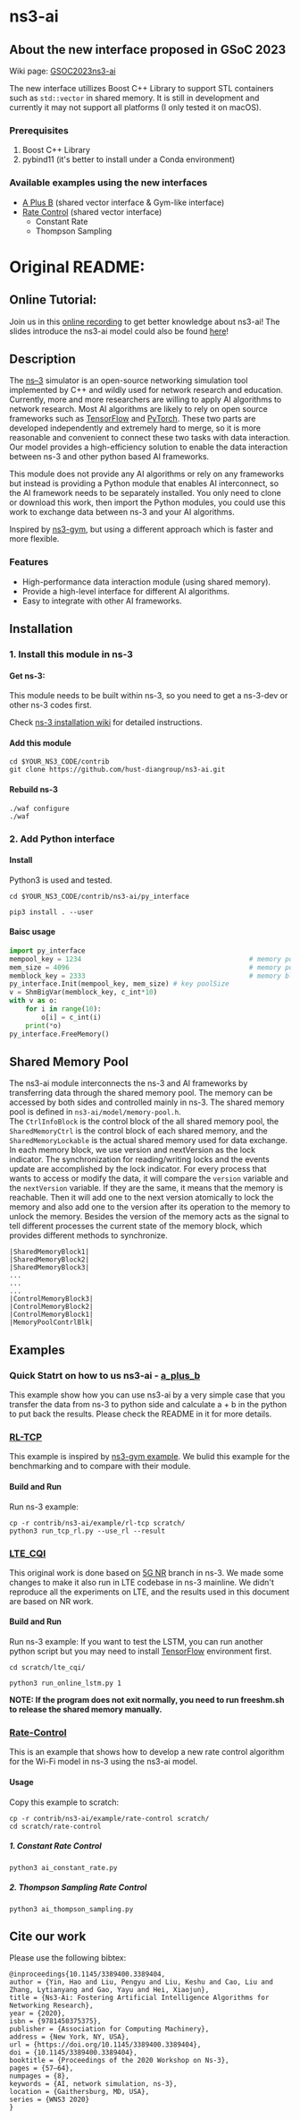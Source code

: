 # ns3-ai

## About the new interface proposed in GSoC 2023

Wiki page: [GSOC2023ns3-ai](https://www.nsnam.org/wiki/GSOC2023ns3-ai)

The new interface utillizes Boost C++ Library to support STL containers such as `std::vector` in shared memory. It is
still in development and currently it may not support all platforms (I only tested it on macOS).

### Prerequisites

1. Boost C++ Library
2. pybind11 (it's better to install under a Conda environment)

### Available examples using the new interfaces

- [A Plus B](https://github.com/ShenMuyuan/ns3-ai/tree/improvements/examples/a_plus_b) (shared vector interface &
  Gym-like interface)
- [Rate Control](https://github.com/ShenMuyuan/ns3-ai/tree/improvements/examples/rate-control) (shared vector interface)
    - Constant Rate
    - Thompson Sampling

# Original README:

## Online Tutorial:

Join us in this [online recording](https://vimeo.com/566296651) to get better knowledge about ns3-ai! The slides
introduce the ns3-ai model could also be
found [here](https://www.nsnam.org/wp-content/uploads/2021/tutorials/ns3-ai-tutorial-June-2021.pdf)!

## Description

The [ns–3](https://www.nsnam.org/) simulator is an open-source networking simulation tool implemented by C++ and wildly
used for network research and education. Currently, more and more researchers are willing to apply AI algorithms to
network research. Most AI algorithms are likely to rely on open source frameworks such
as [TensorFlow](https://www.tensorflow.org/) and [PyTorch](https://pytorch.org/). These two parts are developed
independently and extremely hard to merge, so it is more reasonable and convenient to connect these two tasks with data
interaction. Our model provides a high-efficiency solution to enable the data interaction between ns-3 and other python
based AI frameworks.

This module does not provide any AI algorithms or rely on any frameworks but instead is providing a Python module that
enables AI interconnect, so the AI framework needs to be separately installed. You only need to clone or download this
work, then import the Python modules, you could use this work to exchange data between ns-3 and your AI algorithms.

Inspired by [ns3-gym](https://github.com/tkn-tub/ns3-gym), but using a different approach which is faster and more
flexible.

### Features

- High-performance data interaction module (using shared memory).
- Provide a high-level interface for different AI algorithms.
- Easy to integrate with other AI frameworks.

## Installation

### 1. Install this module in ns-3

#### Get ns-3:

This module needs to be built within ns-3, so you need to get a ns-3-dev or other ns-3 codes first.

Check [ns-3 installation wiki](https://www.nsnam.org/wiki/Installation) for detailed instructions.

#### Add this module

```Shell
cd $YOUR_NS3_CODE/contrib
git clone https://github.com/hust-diangroup/ns3-ai.git
```

#### Rebuild ns-3

```Shell
./waf configure
./waf
```

### 2. Add Python interface

#### Install

Python3 is used and tested.

```Shell
cd $YOUR_NS3_CODE/contrib/ns3-ai/py_interface

pip3 install . --user
```

#### Baisc usage

``` Python
import py_interface
mempool_key = 1234                                          # memory pool key, arbitrary integer large than 1000
mem_size = 4096                                             # memory pool size in bytes
memblock_key = 2333                                         # memory block key, need to keep the same in the ns-3 script
py_interface.Init(mempool_key, mem_size) # key poolSize
v = ShmBigVar(memblock_key, c_int*10)
with v as o:
    for i in range(10):
        o[i] = c_int(i)
    print(*o)
py_interface.FreeMemory()
```

## Shared Memory Pool

The ns3-ai module interconnects the ns-3 and AI frameworks by transferring data through the shared memory pool. The
memory can be accessed by both sides and controlled mainly in ns-3. The shared memory pool is defined
in `ns3-ai/model/memory-pool.h`.  
The `CtrlInfoBlock` is the control block of the all shared memory pool, the `SharedMemoryCtrl` is the control block of
each shared memory, and the `SharedMemoryLockable` is the actual shared memory used for data exchange. In each memory
block, we use version and nextVersion as the lock indicator. The synchronization for reading/writing locks and the
events update are accomplished by the lock indicator. For every process that wants to access or modify the data, it will
compare the `version` variable and the `nextVersion` variable. If they are the same, it means that the memory is
reachable. Then it will add one to the next version atomically to lock the memory and also add one to the version after
its operation to the memory to unlock the memory. Besides the version of the memory acts as the signal to tell different
processes the current state of the memory block, which provides different methods to synchronize.

```
|SharedMemoryBlock1|
|SharedMemoryBlock2|
|SharedMemoryBlock3|
...
...
...
|ControlMemoryBlock3|
|ControlMemoryBlock2|
|ControlMemoryBlock1|
|MemoryPoolContrlBlk|
```

## Examples

### Quick Statrt on how to us ns3-ai - [a_plus_b](https://github.com/hust-diangroup/ns3-ai/tree/master/examples/a_plus_b)

This example show how you can use ns3-ai by a very simple case that you transfer the data from ns-3 to python side and
calculate a + b in the python to put back the results. Please check the README in it for more details.

### [RL-TCP](https://github.com/hust-diangroup/ns3-ai/blob/master/examples/rl-tcp/)

This example is inspired by [ns3-gym example](https://github.com/tkn-tub/ns3-gym#rl-tcp). We bulid this example for the
benchmarking and to compare with their module.

#### Build and Run

Run ns-3 example:

```
cp -r contrib/ns3-ai/example/rl-tcp scratch/
python3 run_tcp_rl.py --use_rl --result
```

### [LTE_CQI](https://github.com/hust-diangroup/ns3-ai/blob/master/examples/lte_cqi/)

This original work is done based on [5G NR](https://5g-lena.cttc.es/) branch in ns-3. We made some changes to make it
also run in LTE codebase in ns-3 mainline. We didn't reproduce all the experiments on LTE, and the results used in this
document are based on NR work.

#### Build and Run

Run ns-3 example:
If you want to test the LSTM, you can run another python script but you may need to
install [TensorFlow](https://www.tensorflow.org/) environment first.

```Shell
cd scratch/lte_cqi/

python3 run_online_lstm.py 1
```    

**NOTE: If the program does not exit normally, you need to run freeshm.sh to release the shared memory manually.**

### [Rate-Control](https://github.com/hust-diangroup/ns3-ai/tree/master/examples/rate-control)

This is an example that shows how to develop a new rate control algorithm for the Wi-Fi model in ns-3 using the ns3-ai
model.

#### Usage

Copy this example to scratch:

```shell
cp -r contrib/ns3-ai/example/rate-control scratch/
cd scratch/rate-control
```

##### 1. Constant Rate Control

```shell
python3 ai_constant_rate.py
```

##### 2. Thompson Sampling Rate Control

```shell
python3 ai_thompson_sampling.py
```

## Cite our work

Please use the following bibtex:

```
@inproceedings{10.1145/3389400.3389404,
author = {Yin, Hao and Liu, Pengyu and Liu, Keshu and Cao, Liu and Zhang, Lytianyang and Gao, Yayu and Hei, Xiaojun},
title = {Ns3-Ai: Fostering Artificial Intelligence Algorithms for Networking Research},
year = {2020},
isbn = {9781450375375},
publisher = {Association for Computing Machinery},
address = {New York, NY, USA},
url = {https://doi.org/10.1145/3389400.3389404},
doi = {10.1145/3389400.3389404},
booktitle = {Proceedings of the 2020 Workshop on Ns-3},
pages = {57–64},
numpages = {8},
keywords = {AI, network simulation, ns-3},
location = {Gaithersburg, MD, USA},
series = {WNS3 2020}
}
  
```
